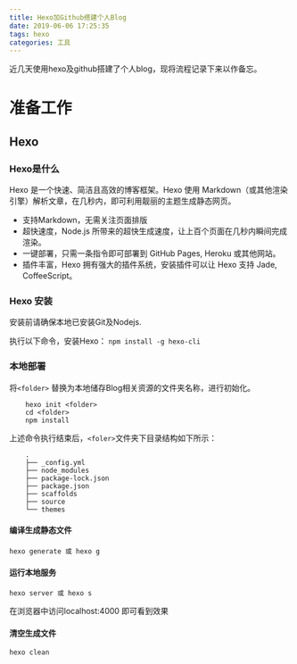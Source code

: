```yaml
---
title: Hexo加Github搭建个人Blog
date: 2019-06-06 17:25:35
tags: hexo
categories: 工具
---
```


近几天使用hexo及github搭建了个人blog，现将流程记录下来以作备忘。
# 准备工作
  ## Hexo
  ### Hexo是什么 
  Hexo 是一个快速、简洁且高效的博客框架。Hexo 使用 Markdown（或其他渲染引擎）解析文章，在几秒内，即可利用靓丽的主题生成静态网页。
  - 支持Markdown，无需关注页面排版
  - 超快速度，Node.js 所带来的超快生成速度，让上百个页面在几秒内瞬间完成渲染。
  - 一键部署，只需一条指令即可部署到 GitHub Pages, Heroku 或其他网站。
  - 插件丰富，Hexo 拥有强大的插件系统，安装插件可以让 Hexo 支持 Jade, CoffeeScript。
### Hexo 安装
  安装前请确保本地已安装Git及Nodejs.

  执行以下命令，安装Hexo：
  `npm install -g hexo-cli`

### 本地部署
将`<folder>` 替换为本地储存Blog相关资源的文件夹名称，进行初始化。
``` 
    hexo init <folder>
    cd <folder>
    npm install
```
上述命令执行结束后，`<foler>`文件夹下目录结构如下所示：
```
    .
    ├── _config.yml
    ├── node_modules
    ├── package-lock.json
    ├── package.json
    ├── scaffolds
    ├── source
    └── themes
```
#### 编译生成静态文件
```
hexo generate 或 hexo g
```

#### 运行本地服务
```
hexo server 或 hexo s
```
 在浏览器中访问localhost:4000 即可看到效果

 #### 清空生成文件
 ```
 hexo clean
 ```




